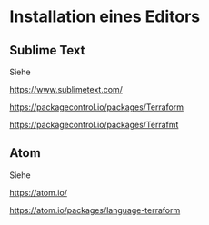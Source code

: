 # Installation eines Editors

## Sublime Text

Siehe

https://www.sublimetext.com/

https://packagecontrol.io/packages/Terraform

https://packagecontrol.io/packages/Terrafmt

## Atom

Siehe

https://atom.io/

https://atom.io/packages/language-terraform
